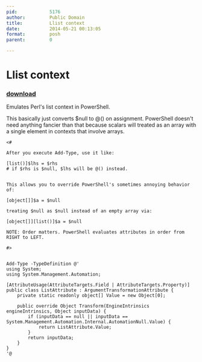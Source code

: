 ```yaml
---
pid:            5176
author:         Public Domain
title:          Llist context
date:           2014-05-21 00:13:05
format:         posh
parent:         0

---
```


# Llist context

### [download](Scripts\5176.ps1)

Emulates Perl's list context in PowerShell.

This basically just converts $null to @() on assignment. PowerShell doesn't need anything fancier than that because scalars will treated as an array with a single element in contexts that involve arrays.

```posh
<#

After you execute Add-Type, use it like:

[list()]$lhs = $rhs
# if $rhs is $null, $lhs will be @() instead.


This allows you to override PowerShell's sometimes annoying behavior of:

[object[]]$a = $null

treating $null as $null instead of an empty array via:

[object[]][list()]$a = $null

NOTE: Order matters. PowerShell evaluates attributes in order from RIGHT to LEFT.

#>


Add-Type -TypeDefinition @'
using System;
using System.Management.Automation;

[AttributeUsage(AttributeTargets.Field | AttributeTargets.Property)]
public class ListAttribute : ArgumentTransformationAttribute {
	private static readonly object[] Value = new Object[0];

	public override Object Transform(EngineIntrinsics engineIntrinsics, Object inputData) {
		if (inputData == null || inputData == System.Management.Automation.Internal.AutomationNull.Value) {
			return ListAttribute.Value;
		}
		return inputData;
	}
}
'@
```
